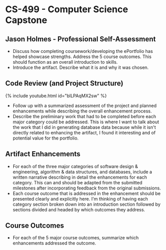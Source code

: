 # CS-499 - Computer Science Capstone
## Jason Holmes - Professional Self-Assessment
* Discuss how completing coursework/developing the ePortfolio has helped showcase strengths. Address the 5 course outcomes. This should function as an overall introduction to skills.
* Introduce the artifact. Describe what it is and why it was chosen.

## Code Review (and Project Structure)
{% include youtube.html id="blLPAqMX2sw" %}
* Follow up with a summarized assessment of the project and planned enhancements while describing the overall enhancement process.
* Describe the preliminary work that had to be completed before each major category could be addressed. This is where I want to talk about the work that I did in generating database data because while it isn't directly related to enhancing the artifact, I found it interesting and of potential value for the portfolio.

## Artifact Enhancements
* For each of the three major categories of software design & engineering, algorithm & data structures, and databases, include a written narrative describing in detail the enhancements for each category. This can and should be adapted from the submitted milestones after incorporating feedback from the original submissions.
* Each course outcome that is addressed in the enhancement should be presented clearly and explicitly here. I'm thinking of having each category section broken down into an introduction section followed by sections divided and headed by which outcomes they address.

## Course Outcomes
* For each of the 5 major course outcomes, summarize which enhancements addressed the outcome.